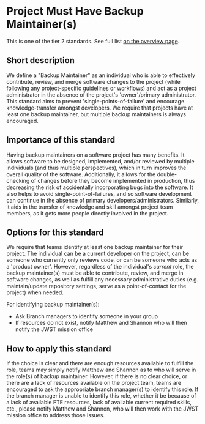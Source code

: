 # Project Must Have Backup Maintainer(s)

This is one of the tier 2 standards. See full list [on the overview page](README.md).

## Short description

We define a "Backup Maintainer" as an individual who is able to effectively contribute, review, and merge software changes to the project (while following any project-specific guidelines or workflows) and act as a project administrator in the absence of the project's 'owner'/primary administrator.  This standard aims to prevent 'single-points-of-failure' and encourage knowledge-transfer amongst developers.  We require that projects have at least one backup maintainer, but multiple backup maintainers is always encouraged.


## Importance of this standard

Having backup maintainers on a software project has many benefits.  It allows software to be designed, implemented, and/or reviewed by multiple individuals (and thus multiple perspectives), which in turn improves the overall quality of the software.  Additionally, it allows for the double-checking of changes before they become implemented in production, thus decreasing the risk of accidentally incorporating bugs into the software.  It also helps to avoid single-point-of-failures, and so software development can continue in the absence of primary developers/administrators.  Similarly, it aids in the transfer of knowledge and skill amongst project team members, as it gets more people directly involved in the project.


## Options for this standard

We require that teams identify at least one backup maintainer for their project.  The individual can be a current developer on the project, can be someone who currently only reviews code, or can be someone who acts as a 'product owner'.  However, regardless of the individual's _current_ role, the backup maintainer(s) must be able to contribute, review, and merge in software changes, as well as fulfill any necessary administrative duties (e.g. maintain/update repository settings, serve as a point-of-contact for the project) when needed.

For identifying backup maintainer(s):

- Ask Branch managers to identify someone in your group
- If resources do not exist, notify Matthew and Shannon who will then notify the JWST mission office


## How to apply this standard

If the choice is clear and there are enough resources available to fulfill the role, teams may simply notify Matthew and Shannon as to who will serve in the role(s) of backup maintainer.  However, if there is no clear choice, or there are a lack of resources available on the project team, teams are encouraged to ask the appropriate branch manager(s) to identify this role.  If the branch manager is unable to identify this role, whether it be because of a lack of available FTE resources, lack of available current required skills, etc., please notify Matthew and Shannon, who will then work with the JWST mission office to address those issues.
